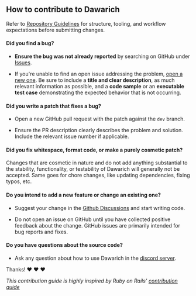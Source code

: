 ## How to contribute to Dawarich

Refer to [Repository Guidelines](AGENTS.md) for structure, tooling, and workflow expectations before submitting changes.

#### **Did you find a bug?**

* **Ensure the bug was not already reported** by searching on GitHub under [Issues](https://github.com/Freika/dawarich/issues).

* If you're unable to find an open issue addressing the problem, [open a new one](https://github.com/Freika/dawarich/issues/new). Be sure to include a **title and clear description**, as much relevant information as possible, and a **code sample** or an **executable test case** demonstrating the expected behavior that is not occurring.

#### **Did you write a patch that fixes a bug?**

* Open a new GitHub pull request with the patch against the `dev` branch.

* Ensure the PR description clearly describes the problem and solution. Include the relevant issue number if applicable.

#### **Did you fix whitespace, format code, or make a purely cosmetic patch?**

Changes that are cosmetic in nature and do not add anything substantial to the stability, functionality, or testability of Dawarich will generally not be accepted. Same goes for chore changes, like updating dependencies, fixing typos, etc.

#### **Do you intend to add a new feature or change an existing one?**

* Suggest your change in the [Github Discussions](https://github.com/Freika/dawarich/discussions) and start writing code.

* Do not open an issue on GitHub until you have collected positive feedback about the change. GitHub issues are primarily intended for bug reports and fixes.

#### **Do you have questions about the source code?**

* Ask any question about how to use Dawarich in the [discord server](https://discord.gg/pHsBjpt5J8).

Thanks! :heart: :heart: :heart:

_This contribution guide is highly inspired by Ruby on Rails' [contribution guide](https://github.com/rails/rails/blob/main/CONTRIBUTING.md)_
